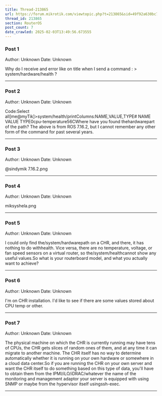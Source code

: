 ```yaml
---
title: Thread-213865
url: https://forum.mikrotik.com/viewtopic.php?t=213865&sid=49f92a630bc7970d8ca50523be880e8f
thread_id: 213865
section: RouterOS
post_count: 7
date_crawled: 2025-02-03T13:49:56.673555
---
```


### Post 1
Author: Unknown
Date: Unknown

Why do I receive and error like on title when I send a command : > system/hardware/health  ?

---
### Post 2
Author: Unknown
Date: Unknown

Code:Select all[me@myTik]>system/health/printColumns:NAME,VALUE,TYPE#  NAME             VALUE  TYPE0cpu-temperature56CWhere have you found thehardwarepart of the path? The above is from ROS 7.16.2, but I cannot remember any other form of the command for past several years.

---
### Post 3
Author: Unknown
Date: Unknown

@sindymik 7.16.2.png

---
### Post 4
Author: Unknown
Date: Unknown

miksyshela.png

---
### Post 5
Author: Unknown
Date: Unknown

I could only find the/system/hardwarepath on a CHR, and there, it has nothing to do withhealth. Vice versa, there are no temperature, voltage, or fan speed sensors on a virtual router, so the/system/healthcannot show any useful values.So what is your routerboard model, and what you actually want to achieve?

---
### Post 6
Author: Unknown
Date: Unknown

I'm on CHR installation. I'd like to see if there are some values stored about CPU temp or other.

---
### Post 7
Author: Unknown
Date: Unknown

The physical machine on which the CHR is currently running may have tens of CPUs, the CHR gets slices of random ones of them, and at any time it can migrate to another machine. The CHR itself has no way to determine automatically whether it is running on your own hardware or somewhere in a cloud data center.So if you are running the CHR on your own server and want the CHR itself to do something based on this type of data, you'll have to obtain them from the IPMI/iLO/iDRAC/whatever the name of the monitoring and management adaptor your server is equipped with using SNMP or maybe from the hypervisor itself usingssh-exec.

---

